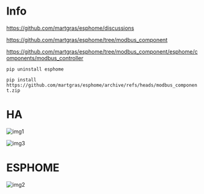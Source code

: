 # Info

https://github.com/martgras/esphome/discussions

https://github.com/martgras/esphome/tree/modbus_component

https://github.com/martgras/esphome/tree/modbus_component/esphome/components/modbus_controller

```pip uninstall esphome```

```pip install https://github.com/martgras/esphome/archive/refs/heads/modbus_component.zip```

# HA

![img1](img1.jpg)

![img3](img3.jpg)

# ESPHOME

![img2](img2.jpg)

